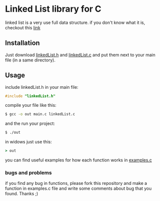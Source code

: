 # Linked List library for C


linked list is a very use full data structure. if you don't know what it is, checkout this [link](https://en.wikipedia.org/wiki/Linked_list) 



## Installation

Just download [linkedList.h](https://github.com/MmahdiM79/linked_list/blob/master/linkedList.h) and [linkedList.c](https://github.com/MmahdiM79/linked_list/blob/master/linkedList.c) and put them next to your main file (in a same directory).



## Usage

include linkedList.h in your main file:
```c
#include "linkedList.h"
```

compile your file like this:
```bash
$ gcc -o out main.c linkedList.c
```

and the run your project:
```bash
$ ./out
```

in widows just use this:
```cmd
> out
```



you can find useful examples for how each function works in [examples.c](https://github.com/MmahdiM79/linked_list/blob/master/examples.c)



### bugs and problems

if you find any bug in functions, please fork this repository and make a function in examples.c file
and write some comments about bug that you found. Thanks ;)

